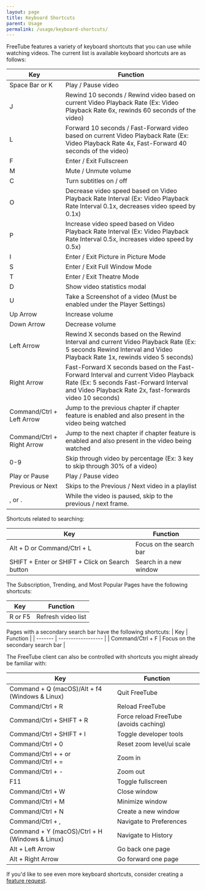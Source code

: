 ```yaml
---
layout: page
title: Keyboard Shortcuts
parent: Usage
permalink: /usage/keyboard-shortcuts/
---
```


FreeTube features a variety of keyboard shortcuts that you can use while watching videos. The current list is available keyboard shortcuts are as follows:

| Key                        | Function                                                                                                                                                                                   |
| -------------------------- | ------------------------------------------------------------------------------------------------------------------------------------------------------------------------------------------ |
| Space Bar or K             | Play / Pause video                                                                                                                                                                         |
| J                          | Rewind 10 seconds / Rewind video based on current Video Playback Rate (Ex: Video Playback Rate 6x, rewinds 60 seconds of the video)                                                        |
| L                          | Forward 10 seconds / Fast-Forward video based on current Video Playback Rate (Ex: Video Playback Rate 4x, Fast-Forward 40 seconds of the video)                                            |
| F                          | Enter / Exit Fullscreen                                                                                                                                                                    |
| M                          | Mute / Unmute volume                                                                                                                                                                       |
| C                          | Turn subtitles on / off                                                                                                                                                                    |
| O                          | Decrease video speed based on Video Playback Rate Interval (Ex: Video Playback Rate Interval 0.1x, decreases video speed by 0.1x)                                                          |
| P                          | Increase video speed based on Video Playback Rate Interval (Ex: Video Playback Rate Interval 0.5x, increases video speed by 0.5x)                                                          |
| I                          | Enter / Exit Picture in Picture Mode                                                                                                                                                       |
| S                          | Enter / Exit Full Window Mode                                                                                                                                                              |
| T                          | Enter / Exit Theatre Mode                                                                                                                                                                  |
| D                          | Show video statistics modal                                                                                                                                                                |
| U                          | Take a Screenshot of a video (Must be enabled under the Player Settings)                                                                                                                   |
| Up Arrow                   | Increase volume                                                                                                                                                                            |
| Down Arrow                 | Decrease volume                                                                                                                                                                            |
| Left Arrow                 | Rewind X seconds based on the Rewind Interval and current Video Playback Rate (Ex: 5 seconds Rewind Interval and Video Playback Rate 1x, rewinds video 5 seconds)                          |
| Right Arrow                | Fast-Forward X seconds based on the Fast-Forward Interval and current Video Playback Rate (Ex: 5 seconds Fast-Forward Interval and Video Playback Rate 2x, fast-forwards video 10 seconds) |
| Command/Ctrl + Left Arrow  | Jump to the previous chapter if chapter feature is enabled and also present in the video being watched                                                                                     |
| Command/Ctrl + Right Arrow | Jump to the next chapter if chapter feature is enabled and also present in the video being watched                                                                                         |
| 0-9                        | Skip through video by percentage (Ex: 3 key to skip through 30% of a video)                                                                                                                |
| Play or Pause              | Play / Pause video                                                                                                                                                                         |
| Previous or Next           | Skips to the Previous / Next video in a playlist                                                                                                                                           |
| , or .                     | While the video is paused, skip to the previous / next frame.                                                                                                                              |

Shortcuts related to searching:

| Key                                             | Function                |
| ----------------------------------------------- | ----------------------- |
| Alt + D or Command/Ctrl + L                     | Focus on the search bar |
| SHIFT + Enter or SHIFT + Click on Search button | Search in a new window  |

The Subscription, Trending, and Most Popular Pages have the following shortcuts:

| Key     | Function           |
| ------- | ------------------ |
| R or F5 | Refresh video list |

Pages with a secondary search bar have the following shortcuts:
| Key     | Function           |
| ------- | ------------------ |
| Command/Ctrl + F | Focus on the secondary search bar |

The FreeTube client can also be controlled with shortcuts you might already be familiar with:

| Key                                            | Function                               |
| ---------------------------------------------- | -------------------------------------- |
| Command + Q (macOS)/Alt + f4 (Windows & Linux) | Quit FreeTube                          |
| Command/Ctrl + R                               | Reload FreeTube                        |
| Command/Ctrl + SHIFT + R                       | Force reload FreeTube (avoids caching) |
| Command/Ctrl + SHIFT + I                       | Toggle developer tools                 |
| Command/Ctrl + 0                               | Reset zoom level/ui scale              |
| Command/Ctrl + + or Command/Ctrl + =           | Zoom in                                |
| Command/Ctrl + -                               | Zoom out                               |
| F11                                            | Toggle fullscreen                      |
| Command/Ctrl + W                               | Close window                           |
| Command/Ctrl + M                               | Minimize window                        |
| Command/Ctrl + N                               | Create a new window                    |
| Command/Ctrl + ,                               | Navigate to Preferences                |
| Command + Y (macOS)/Ctrl + H (Windows & Linux) | Navigate to History                    |
| Alt + Left Arrow                               | Go back one page                       |
| Alt + Right Arrow                              | Go forward one page                    |

If you'd like to see even more keyboard shortcuts, consider creating a [feature request](https://github.com/FreeTubeApp/FreeTube/issues/new?assignees=&labels=enhancement&template=feature_request.yaml&title=%5BFeature+Request%5D%3A+).